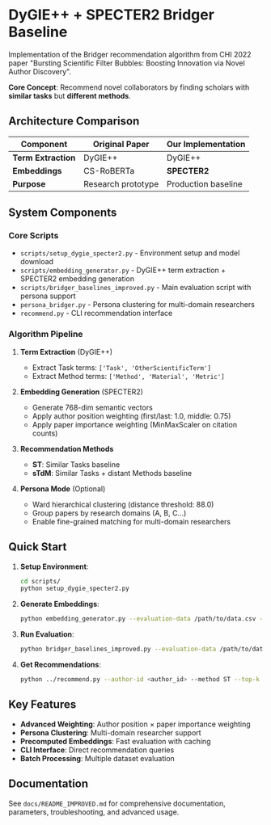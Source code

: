 # DyGIE++ + SPECTER2 Bridger Baseline

Implementation of the Bridger recommendation algorithm from CHI 2022 paper "Bursting Scientific Filter Bubbles: Boosting Innovation via Novel Author Discovery". 

**Core Concept**: Recommend novel collaborators by finding scholars with **similar tasks** but **different methods**.

## Architecture Comparison

| Component | Original Paper | Our Implementation |
|-----------|----------------|-------------------|
| **Term Extraction** | DyGIE++ | DyGIE++ |
| **Embeddings** | CS-RoBERTa | **SPECTER2** |
| **Purpose** | Research prototype | Production baseline |

## System Components

### Core Scripts
- `scripts/setup_dygie_specter2.py` - Environment setup and model download
- `scripts/embedding_generator.py` - DyGIE++ term extraction + SPECTER2 embedding generation
- `scripts/bridger_baselines_improved.py` - Main evaluation script with persona support
- `persona_bridger.py` - Persona clustering for multi-domain researchers
- `recommend.py` - CLI recommendation interface

### Algorithm Pipeline

1. **Term Extraction** (DyGIE++)
   - Extract Task terms: `['Task', 'OtherScientificTerm']`
   - Extract Method terms: `['Method', 'Material', 'Metric']`

2. **Embedding Generation** (SPECTER2)
   - Generate 768-dim semantic vectors
   - Apply author position weighting (first/last: 1.0, middle: 0.75)
   - Apply paper importance weighting (MinMaxScaler on citation counts)

3. **Recommendation Methods**
   - **ST**: Similar Tasks baseline
   - **sTdM**: Similar Tasks + distant Methods baseline

4. **Persona Mode** (Optional)
   - Ward hierarchical clustering (distance threshold: 88.0)
   - Group papers by research domains (A, B, C...)
   - Enable fine-grained matching for multi-domain researchers

## Quick Start

1. **Setup Environment**:
   ```bash
   cd scripts/
   python setup_dygie_specter2.py
   ```

2. **Generate Embeddings**:
   ```bash
   python embedding_generator.py --evaluation-data /path/to/data.csv --force-regenerate
   ```

3. **Run Evaluation**:
   ```bash
   python bridger_baselines_improved.py --evaluation-data /path/to/data.csv --enable-personas
   ```

4. **Get Recommendations**:
   ```bash
   python ../recommend.py --author-id <author_id> --method ST --top-k 10
   ```

## Key Features

- **Advanced Weighting**: Author position × paper importance weighting
- **Persona Clustering**: Multi-domain researcher support
- **Precomputed Embeddings**: Fast evaluation with caching
- **CLI Interface**: Direct recommendation queries
- **Batch Processing**: Multiple dataset evaluation

## Documentation

See `docs/README_IMPROVED.md` for comprehensive documentation, parameters, troubleshooting, and advanced usage.
